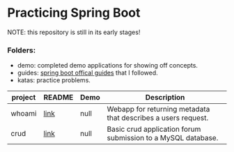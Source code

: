 # Practicing Spring Boot

NOTE: this repository is still in its early stages!

### Folders:
- demo: completed demo applications for showing off concepts.
- guides: [spring boot offical guides](https://spring.io/guides) that I followed.
- katas: practice problems.

| project | README                                                                              | Demo | Description                                                   |
|---------|-------------------------------------------------------------------------------------|------|---------------------------------------------------------------|
| whoami  | [link](https://github.com/Jim-Shaddix/spring-demos/blob/main/demo/whoami) | null | Webapp for returning metadata that describes a users request. |
| crud    | [link](https://github.com/Jim-Shaddix/spring-demos/blob/main/demo/crud)   | null | Basic crud application forum submission to a MySQL database.  |

